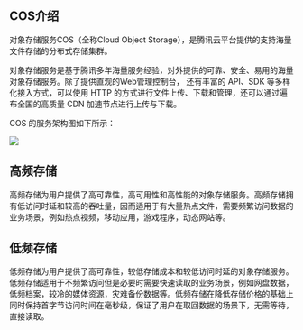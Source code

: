 ## COS介绍
对象存储服务COS（全称Cloud Object Storage），是腾讯云平台提供的支持海量文件存储的分布式存储集群。

对象存储服务是基于腾讯多年海量服务经验，对外提供的可靠、安全、易用的海量对象存储服务。除了提供直观的Web管理控制台， 还有丰富的 API、SDK 等多样化接入方式，可以使用 HTTP 的方式进行文件上传、下载和管理，还可以通过遍布全国的高质量 CDN 加速节点进行上传与下载。

COS 的服务架构图如下所示：

![](https://mccdn.qcloud.com/static/img/054a0694e4d52fb1a470debcf57452eb/image.png)

## 高频存储

高频存储为用户提供了高可靠性，高可用性和高性能的对象存储服务。高频存储拥有低访问时延和较高的吞吐量，因而适用于有大量热点文件，需要频繁访问数据的业务场景，例如热点视频，移动应用，游戏程序，动态网站等。

## 低频存储

低频存储为用户提供了高可靠性，较低存储成本和较低访问时延的对象存储服务。低频存储适用于不频繁访问但是必要时需要快速读取的业务场景，例如网盘数据，低频档案，较冷的媒体资源，灾难备份数据等。低频存储在降低存储价格的基础上同时保持首字节访问时间在毫秒级，保证了用户在取回数据的场景下，无需等待，直接读取。